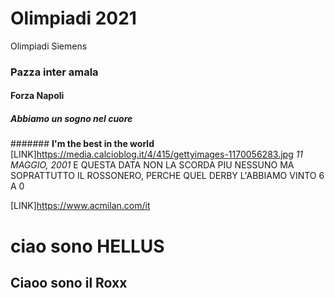 # Olimpiadi 2021
Olimpiadi Siemens
### Pazza inter amala
#### Forza Napoli
##### Abbiamo un sogno nel cuore
####### **I'm the best in the world**
[LINK]https://media.calcioblog.it/4/415/gettyimages-1170056283.jpg
*11 MAGGIO, 2001*
E QUESTA DATA NON LA SCORDA PIU NESSUNO MA SOPRATTUTTO IL ROSSONERO, PERCHE QUEL DERBY L'ABBIAMO VINTO 6 A 0

[LINK]https://www.acmilan.com/it

# ciao sono HELLUS



## Ciaoo sono il Roxx

